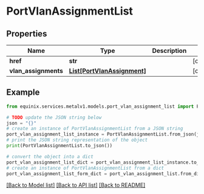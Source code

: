# PortVlanAssignmentList


## Properties

Name | Type | Description | Notes
------------ | ------------- | ------------- | -------------
**href** | **str** |  | [optional] 
**vlan_assignments** | [**List[PortVlanAssignment]**](PortVlanAssignment.md) |  | [optional] 

## Example

```python
from equinix.services.metalv1.models.port_vlan_assignment_list import PortVlanAssignmentList

# TODO update the JSON string below
json = "{}"
# create an instance of PortVlanAssignmentList from a JSON string
port_vlan_assignment_list_instance = PortVlanAssignmentList.from_json(json)
# print the JSON string representation of the object
print(PortVlanAssignmentList.to_json())

# convert the object into a dict
port_vlan_assignment_list_dict = port_vlan_assignment_list_instance.to_dict()
# create an instance of PortVlanAssignmentList from a dict
port_vlan_assignment_list_form_dict = port_vlan_assignment_list.from_dict(port_vlan_assignment_list_dict)
```
[[Back to Model list]](../README.md#documentation-for-models) [[Back to API list]](../README.md#documentation-for-api-endpoints) [[Back to README]](../README.md)


